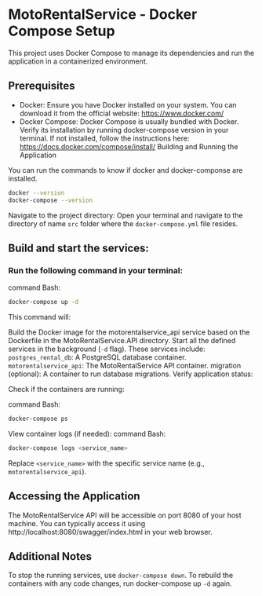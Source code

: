 # MotoRentalService - Docker Compose Setup

This project uses Docker Compose to manage its dependencies and run the application in a containerized environment.

## Prerequisites

- Docker: Ensure you have Docker installed on your system. You can download it from the official website: https://www.docker.com/
- Docker Compose: Docker Compose is usually bundled with Docker. Verify its installation by running docker-compose version in your terminal. If not installed, follow the instructions here: https://docs.docker.com/compose/install/
  Building and Running the Application

You can run the commands to know if docker and docker-componse are installed.
```sh
docker --version
docker-compose --version
```

Navigate to the project directory: Open your terminal and navigate to the directory of name `src` folder where the `docker-compose.yml` file resides.

## Build and start the services:

### Run the following command in your terminal:
command Bash:
```sh
docker-compose up -d
```
This command will:

Build the Docker image for the motorentalservice_api service based on the Dockerfile in the MotoRentalService.API directory.
Start all the defined services in the background (`-d` flag). These services include:
`postgres_rental_db`: A PostgreSQL database container.
`motorentalservice_api`: The MotoRentalService API container.
migration (optional): A container to run database migrations.
Verify application status:

Check if the containers are running:

command Bash:
```sh
docker-compose ps
```
View container logs (if needed):
command Bash:
```sh
docker-compose logs <service_name>
```
Replace `<service_name>` with the specific service name (e.g., `motorentalservice_api`).

## Accessing the Application

The MotoRentalService API will be accessible on port 8080 of your host machine. You can typically access it using http://localhost:8080/swagger/index.html in your web browser.

## Additional Notes

To stop the running services, use `docker-compose down`.
To rebuild the containers with any code changes, run docker-compose up `-d` again.

